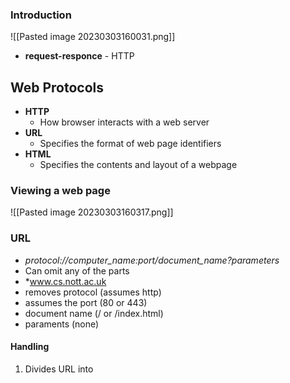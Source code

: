 
### Introduction 

![[Pasted image 20230303160031.png]]

- **request-responce** - HTTP

## Web Protocols

- **HTTP**
	- How browser interacts with a web server
- **URL**
	- Specifies the format of web page identifiers
- **HTML**
	- Specifies the contents and layout of a webpage 

### Viewing a web page 
![[Pasted image 20230303160317.png]]

### URL
- *protocol://computer_name:port/document_name?parameters*
- Can omit any of the parts 
- *www.cs.nott.ac.uk
- removes protocol (assumes http)
- assumes the port (80 or 443)
- document name (/ or /index.html)
- paraments (none)


#### Handling 
1. Divides URL into
